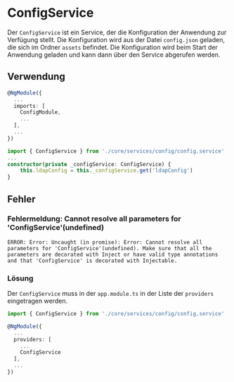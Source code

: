 # ConfigService
Der `ConfigService` ist ein Service, der die Konfiguration der Anwendung zur Verfügung stellt. Die Konfiguration wird aus der Datei `config.json` geladen, die sich im Ordner `assets` befindet. Die Konfiguration wird beim Start der Anwendung geladen und kann dann über den Service abgerufen werden.

## Verwendung
```typescript
@NgModule({
  ...
  imports: [
    ConfigModule,
    ...
  ],
  ...
})
```

```typescript
import { ConfigService } from './core/services/config/config.service'
...
constructor(private _configService: ConfigService) {
    this.ldapConfig = this._configService.get('ldapConfig')
}
```

## Fehler
### Fehlermeldung: Cannot resolve all parameters for 'ConfigService'(undefined)
```error
ERROR: Error: Uncaught (in promise): Error: Cannot resolve all parameters for 'ConfigService'(undefined). Make sure that all the parameters are decorated with Inject or have valid type annotations and that 'ConfigService' is decorated with Injectable.
```

### Lösung
Der `ConfigService` muss in der `app.module.ts` in der Liste der `providers` eingetragen werden.

```typescript
import { ConfigService } from './core/services/config/config.service'

@NgModule({
  ...
  providers: [
    ...
    ConfigService
  ],
  ...
})
```
